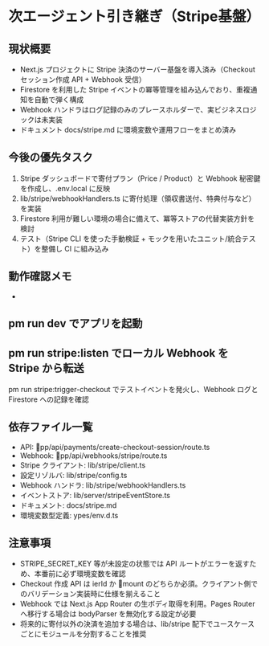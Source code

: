 # 次エージェント引き継ぎ（Stripe基盤）

## 現状概要
- Next.js プロジェクトに Stripe 決済のサーバー基盤を導入済み（Checkout セッション作成 API + Webhook 受信）
- Firestore を利用した Stripe イベントの冪等管理を組み込んでおり、重複通知を自動で弾く構成
- Webhook ハンドラはログ記録のみのプレースホルダーで、実ビジネスロジックは未実装
- ドキュメント docs/stripe.md に環境変数や運用フローをまとめ済み

## 今後の優先タスク
1. Stripe ダッシュボードで寄付プラン（Price / Product）と Webhook 秘密鍵を作成し、.env.local に反映
2. lib/stripe/webhookHandlers.ts に寄付処理（領収書送付、特典付与など）を実装
3. Firestore 利用が難しい環境の場合に備えて、冪等ストアの代替実装方針を検討
4. テスト（Stripe CLI を使った手動検証 + モックを用いたユニット/統合テスト）を整備し CI に組み込み

## 動作確認メモ
- 
pm run dev でアプリを起動
- 
pm run stripe:listen でローカル Webhook を Stripe から転送
- 
pm run stripe:trigger-checkout でテストイベントを発火し、Webhook ログと Firestore への記録を確認

## 依存ファイル一覧
- API: pp/api/payments/create-checkout-session/route.ts
- Webhook: pp/api/webhooks/stripe/route.ts
- Stripe クライアント: lib/stripe/client.ts
- 設定リゾルバ: lib/stripe/config.ts
- Webhook ハンドラ: lib/stripe/webhookHandlers.ts
- イベントストア: lib/server/stripeEventStore.ts
- ドキュメント: docs/stripe.md
- 環境変数型定義: 	ypes/env.d.ts

## 注意事項
- STRIPE_SECRET_KEY 等が未設定の状態では API ルートがエラーを返すため、本番前に必ず環境変数を確認
- Checkout 作成 API は 	ierId か mount のどちらか必須。クライアント側でのバリデーション実装時に仕様を揃えること
- Webhook では Next.js App Router の生ボディ取得を利用。Pages Router へ移行する場合は bodyParser を無効化する設定が必要
- 将来的に寄付以外の決済を追加する場合は、lib/stripe 配下でユースケースごとにモジュールを分割することを推奨
